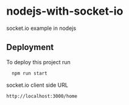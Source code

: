 # nodejs-with-socket-io
socket.io example in nodejs

## Deployment

To deploy this project run

```bash
  npm run start
```

socket.io client side URL

```bash
http://localhost:3000/home
```